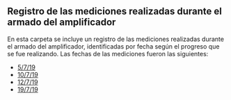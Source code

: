 ## Registro de las mediciones realizadas durante el armado del amplificador

En esta carpeta se incluye un registro de las mediciones realizadas durante el armado del amplificador, identificadas por fecha según el progreso que se fue realizando. Las fechas de las mediciones fueron las siguientes:

- [5/7/19](Mediciones_amplificador_5_7_19.md)
- [10/7/19](Mediciones_amplificador_10_7_19.md)
- [12/7/19](Mediciones_amplificador_12_7_19.md)
- [19/7/19](Mediciones_amplificador_19_7_19.md)

